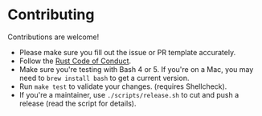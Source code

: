 # Contributing

Contributions are welcome!

* Please make sure you fill out the issue or PR template accurately.
* Follow the [Rust Code of Conduct](https://www.rust-lang.org/policies/code-of-conduct).
* Make sure you're testing with Bash 4 or 5. If you're on a Mac, you may need to
  `brew install bash` to get a current version.
* Run `make test` to validate your changes. (requires Shellcheck).
* If you're a maintainer, use `./scripts/release.sh` to cut and push a
  release (read the script for details).
